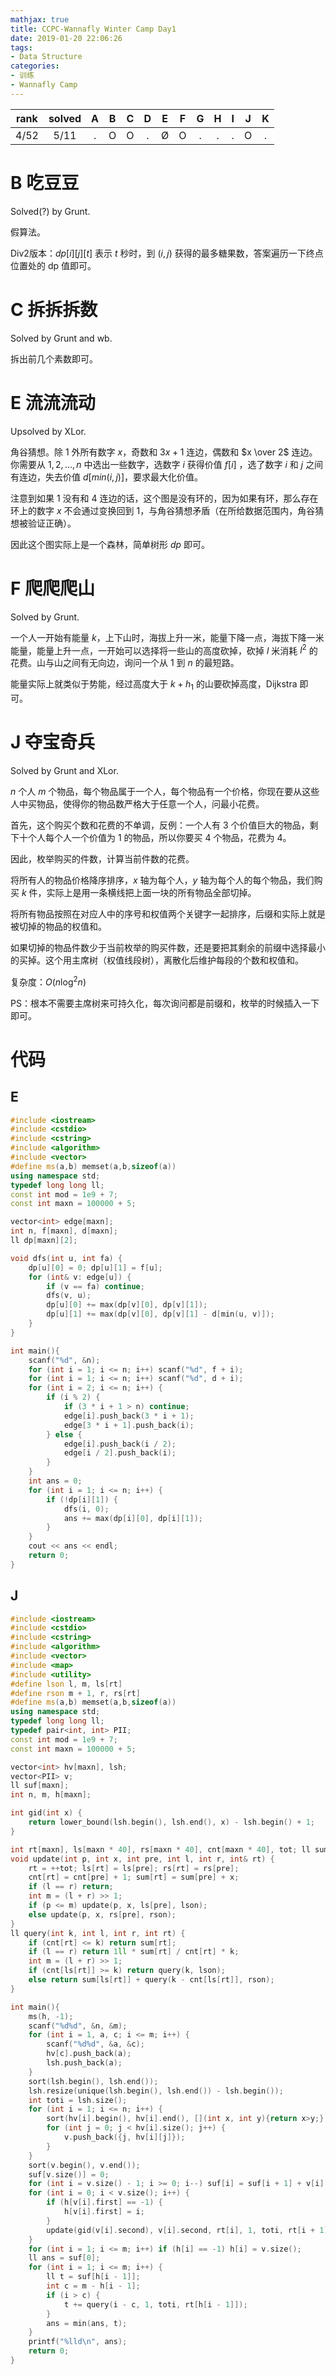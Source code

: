 ```yaml
---
mathjax: true
title: CCPC-Wannafly Winter Camp Day1
date: 2019-01-20 22:06:26
tags:
- Data Structure 
categories:
- 训练
- Wannafly Camp
---
```


| rank | solved |  A  |  B  |  C  |  D  |  E  |  F  |  G  |  H  |  I  |  J  |  K  |
| :--: | :----: | :-: | :-: | :-: | :-: | :-: | :-: | :-: | :-: | :-: | :-: | :-: |
| 4/52 |  5/11  |  .  |  O  |  O  |  .  |  Ø  |  O  |  .  |  .  |  .  |  O  |  .  |

<!--more-->

# B 吃豆豆

Solved(?) by Grunt.

假算法。

Div2版本：$dp[i][j][t]$ 表示 $t$ 秒时，到 $(i,j)$ 获得的最多糖果数，答案遍历一下终点位置处的 dp 值即可。

# C 拆拆拆数

Solved by Grunt and wb.

拆出前几个素数即可。

# E 流流流动

Upsolved by XLor.

角谷猜想。除 $1$ 外所有数字 $x$，奇数和 $3x+1$ 连边，偶数和 $x \over 2$ 连边。你需要从 $1,2,\dots,n$ 中选出一些数字，选数字 $i$ 获得价值 $f[i]$ ，选了数字 $i$ 和 $j$ 之间有连边，失去价值 $d[min(i,j)]$，要求最大化价值。

注意到如果 $1$ 没有和 $4$ 连边的话，这个图是没有环的，因为如果有环，那么存在环上的数字 $x$ 不会通过变换回到 $1$，与角谷猜想矛盾（在所给数据范围内，角谷猜想被验证正确）。

因此这个图实际上是一个森林，简单树形 $dp$ 即可。

# F 爬爬爬山

Solved by Grunt.

一个人一开始有能量 $k$，上下山时，海拔上升一米，能量下降一点，海拔下降一米能量，能量上升一点，一开始可以选择将一些山的高度砍掉，砍掉 $l$ 米消耗 $l^2$ 的花费。山与山之间有无向边，询问一个从 $1$ 到 $n$ 的最短路。

能量实际上就类似于势能，经过高度大于 $k + h_1$ 的山要砍掉高度，Dijkstra 即可。

# J 夺宝奇兵

Solved by Grunt and XLor.

$n$ 个人 $m$ 个物品，每个物品属于一个人，每个物品有一个价格，你现在要从这些人中买物品，使得你的物品数严格大于任意一个人，问最小花费。

首先，这个购买个数和花费的不单调，反例：一个人有 $3$ 个价值巨大的物品，剩下十个人每个人一个价值为 $1$ 的物品，所以你要买 $4$ 个物品，花费为 $4$。

因此，枚举购买的件数，计算当前件数的花费。

将所有人的物品价格降序排序，$x$ 轴为每个人，$y$ 轴为每个人的每个物品，我们购买 $k$ 件，实际上是用一条横线把上面一块的所有物品全部切掉。

将所有物品按照在对应人中的序号和权值两个关键字一起排序，后缀和实际上就是被切掉的物品的权值和。

如果切掉的物品件数少于当前枚举的购买件数，还是要把其剩余的前缀中选择最小的买掉。这个用主席树（权值线段树），离散化后维护每段的个数和权值和。

复杂度：$O(n\log^2n)$

PS：根本不需要主席树来可持久化，每次询问都是前缀和，枚举的时候插入一下即可。

# 代码

## E

```c++
#include <iostream>
#include <cstdio>
#include <cstring>
#include <algorithm>
#include <vector>
#define ms(a,b) memset(a,b,sizeof(a))
using namespace std;
typedef long long ll;
const int mod = 1e9 + 7;
const int maxn = 100000 + 5;

vector<int> edge[maxn];
int n, f[maxn], d[maxn];
ll dp[maxn][2];

void dfs(int u, int fa) {
    dp[u][0] = 0; dp[u][1] = f[u];
    for (int& v: edge[u]) {
        if (v == fa) continue;
        dfs(v, u);
        dp[u][0] += max(dp[v][0], dp[v][1]);
        dp[u][1] += max(dp[v][0], dp[v][1] - d[min(u, v)]);
    }
}

int main(){
    scanf("%d", &n);
    for (int i = 1; i <= n; i++) scanf("%d", f + i);
    for (int i = 1; i <= n; i++) scanf("%d", d + i);
    for (int i = 2; i <= n; i++) {
        if (i % 2) {
            if (3 * i + 1 > n) continue;
            edge[i].push_back(3 * i + 1);
            edge[3 * i + 1].push_back(i);
        } else {
            edge[i].push_back(i / 2);
            edge[i / 2].push_back(i);
        }
    }
    int ans = 0;
    for (int i = 1; i <= n; i++) {
        if (!dp[i][1]) {
            dfs(i, 0); 
            ans += max(dp[i][0], dp[i][1]);
        }
    }
    cout << ans << endl;
    return 0;
} 
```

## J

```c++
#include <iostream>
#include <cstdio>
#include <cstring>
#include <algorithm>
#include <vector>
#include <map>
#include <utility>
#define lson l, m, ls[rt]
#define rson m + 1, r, rs[rt]
#define ms(a,b) memset(a,b,sizeof(a))
using namespace std;
typedef long long ll;
typedef pair<int, int> PII;
const int mod = 1e9 + 7;
const int maxn = 100000 + 5;

vector<int> hv[maxn], lsh;
vector<PII> v;
ll suf[maxn];
int n, m, h[maxn];

int gid(int x) {
    return lower_bound(lsh.begin(), lsh.end(), x) - lsh.begin() + 1;
}

int rt[maxn], ls[maxn * 40], rs[maxn * 40], cnt[maxn * 40], tot; ll sum[maxn * 40];
void update(int p, int x, int pre, int l, int r, int& rt) {
    rt = ++tot; ls[rt] = ls[pre]; rs[rt] = rs[pre];
    cnt[rt] = cnt[pre] + 1; sum[rt] = sum[pre] + x;
    if (l == r) return;
    int m = (l + r) >> 1;
    if (p <= m) update(p, x, ls[pre], lson);
    else update(p, x, rs[pre], rson);
}
ll query(int k, int l, int r, int rt) {
    if (cnt[rt] <= k) return sum[rt];
    if (l == r) return 1ll * sum[rt] / cnt[rt] * k;
    int m = (l + r) >> 1;
    if (cnt[ls[rt]] >= k) return query(k, lson);
    else return sum[ls[rt]] + query(k - cnt[ls[rt]], rson);
}

int main(){
    ms(h, -1);
    scanf("%d%d", &n, &m);
    for (int i = 1, a, c; i <= m; i++) {
        scanf("%d%d", &a, &c);
        hv[c].push_back(a);
        lsh.push_back(a);
    }
    sort(lsh.begin(), lsh.end());
    lsh.resize(unique(lsh.begin(), lsh.end()) - lsh.begin());
    int toti = lsh.size();
    for (int i = 1; i <= n; i++) {
        sort(hv[i].begin(), hv[i].end(), [](int x, int y){return x>y;});
        for (int j = 0; j < hv[i].size(); j++) {
            v.push_back({j, hv[i][j]});
        }
    }
    sort(v.begin(), v.end());
    suf[v.size()] = 0;
    for (int i = v.size() - 1; i >= 0; i--) suf[i] = suf[i + 1] + v[i].second;
    for (int i = 0; i < v.size(); i++) {
        if (h[v[i].first] == -1) {
            h[v[i].first] = i;
        }
        update(gid(v[i].second), v[i].second, rt[i], 1, toti, rt[i + 1]);
    }
    for (int i = 1; i <= m; i++) if (h[i] == -1) h[i] = v.size();
    ll ans = suf[0];
    for (int i = 1; i <= m; i++) {
        ll t = suf[h[i - 1]];
        int c = m - h[i - 1];
        if (i > c) {
            t += query(i - c, 1, toti, rt[h[i - 1]]);
        }
        ans = min(ans, t);
    }
    printf("%lld\n", ans);
    return 0;
}
```
